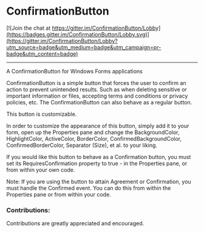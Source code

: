 # ConfirmationButton

[![Join the chat at https://gitter.im/ConfirmationButton/Lobby](https://badges.gitter.im/ConfirmationButton/Lobby.svg)](https://gitter.im/ConfirmationButton/Lobby?utm_source=badge&utm_medium=badge&utm_campaign=pr-badge&utm_content=badge)
***
A ConfirmationButton for Windows Forms applications

ConfirmationButton is a simple button that forces the user to confirm an action to prevent unintended results. Such as when deleting sensitive or important information or files, accepting terms and conditions or privacy policies, etc. The ConfirmationButton can also behave as a regular button.

This button is customizable.

In order to customize the appearance of this button, simply add it to your form, open up the Properties pane and change the BackgroundColor, HighlightColor, ActiveColor, BorderColor, ConfirmedBackgroundColor, ConfirmedBorderColor, Separator (Size), et al. to your liking.

If you would like this button to behave as a Confirmation button, you must set its RequiresConfirmation property to true - in the Properties pane, or from within your own code.

Note:
If you are using the button to attain Agreement or Confirmation, you must handle the Confirmed event. You can do this from within the Properties pane or from within your code.

### Contributions:
Contributions are greatly appreciated and encouraged.
